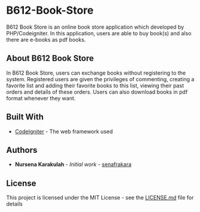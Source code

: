 # B612-Book-Store

B612 Book Store is an online book store application which developed by PHP/Codeigniter. In this application, users are able to buy book(s) and also there are e-books as pdf books.


## About B612 Book Store

In B612 Book Store, users can exchange books without registering to the system.
Registered users are given the privileges of commenting, creating a favorite list and adding their favorite books to this list, viewing their past orders and details of these orders.
Users can also download books in pdf format whenever they want.

## Built With

* [CodeIgniter](https://codeigniter.com/userguide3/general/welcome.html) - The web framework used

## Authors

* **Nursena Karakulah** - *Initial work* - [senafrakara](https://github.com/senafrakara)

## License

This project is licensed under the MIT License - see the [LICENSE.md](LICENSE.md) file for details

